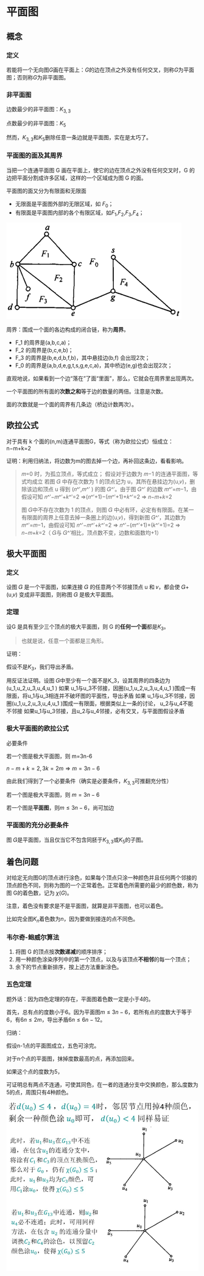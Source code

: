 # 平面图

## 概念

### 定义

若能将一个无向图$G$画在平面上：$G$的边在顶点之外没有任何交叉，则称$G$为平面图；否则称$G$为非平面图。

### 非平面图

边数最少的非平面图：$K_{3,3}$

点数最少的非平面图：$K_5$

然而，$K_{3,3}$和$K_5$删除任意一条边就是平面图，实在是太巧了。

### 平面图的面及其周界

当把一个连通平面图 G 画在平面上，使它的边在顶点之外没有任何交叉时，G 的边把平面分割成许多区域，这样的一个区域成为图 G 的面。

平面图的面又分为有限面和无限面

* 无限面是平面图外部的无限区域，如 $F_0$；
* 有限面是平面图内部的各个有限区域，如$F_1$,$F_2$,$F_3$,$F_4$；

<img src="/img/平面图的面.jpg" style="zoom:50%;" />

周界：围成一个面的各边构成的闭合链，称为**周界**。

* F_1 的周界是(a,b,c,a)；
* F_2 的周界是(b,c,e,b)；
* F_3 的周界是(b,e,d,b,f,b)，其中悬挂边(b,f)  会出现2次；
* F_0 的周界是(a,b,d,e,g,t,s,g,e,c,a)，其中桥边(e,g)也会出现2次；

直观地说，如果看到一个边“落在”了面“里面”，那么，它就会在周界里出现两次。

一个平面图的所有面的**次数之和**等于边的数量的两倍。注意是次数。

面的次数就是一个面的周界有几条边（桥边计数两次）。

## 欧拉公式

对于具有 k 个面的(n,m)连通平面图G，等式（称为欧拉公式）恒成立： n−m+k=2

证明：利用归纳法，将边数为m的图去掉一个边，再补回这条边，看看影响。

> 𝑚=0 时，为孤立顶点，等式成立；
> 假设对于边数为 𝑚−1 的连通平面图，等式均成立
> 若图 𝐺 中存在次数为 1 的顶点记为 u，其所在悬挂边为(u,𝑣)，删除该边和顶点 u 得到 (𝑛^′,𝑚^′ ) 的图 𝐺^′。由于图 𝐺^′ 的边数 𝑚^′=𝑚−1，由假设可知 𝑛^′−𝑚^′+𝑘^′=2 ⇒(𝑛^′+1)−(𝑚^′+1)+𝑘^′=2 ⇒ 𝑛−𝑚+𝑘=2
>
>
> 图 𝐺中不存在次数为 1 的顶点，则图 𝐺 中必有环，必定有有限面。在某一有限面的周界上任意去掉一条圈上的边(u,𝑣)，得到新图 𝐺^′，其边数为 𝑚^′=𝑚−1，由假设可知 𝑛^′−𝑚^′+𝑘^′=2  ⇒ 𝑛^′−(𝑚^′+1)+(𝑘^′+1)=2  ⇒ 𝑛−𝑚+𝑘=2（ 𝐺与 𝐺^′相比，顶点数不变，边数和面数均+1）

## 极大平面图

### 定义

设图 𝐺 是一个平面图，如果连接 𝐺 的任意两个不邻接顶点 u 和 𝑣，都会使 𝐺+(u,𝑣) 变成非平面图，则称图 𝐺 是极大平面图。

### 定理

设G 是具有至少三个顶点的极大平面图，则 G 的**任何一个面**都是$K_3$。

> 也就是说，任意一个面都是三角形。

证明：

假设不是$K_3$，我们导出矛盾。

用反证法证明。设图 𝐺中至少有一个面不是K_3，设其周界的四条边为(u_1,u_2,u_3,u_4,u_1 )
如果 u_1与u_3不邻接，因圈(u_1,u_2,u_3,u_4,u_1 )围成一有限面，将u_1与u_3相连并不破坏图的平面性，导出矛盾
如果 u_1与u_3不邻接，因圈(u_1,u_2,u_3,u_4,u_1 )围成一有限面，根据类似上一条的讨论， u_2与u_4不能不邻接
如果u_1与u_3邻接，且u_2与u_4邻接，必有交叉，与平面图假设矛盾

### 极大平面图的欧拉公式

必要条件

若一个图是极大平面图，则 m=3n-6

$n-m+k = 2, 3k=2m\Rightarrow m = 3n - 6$

由此我们得到了一个必要条件（确实是必要条件，$K_{3,3}$可推翻充分性）

若一个图是极大平面图，则 $m=3n-6$

若一个图是**平面图**，则$m \leq 3n-6$，尚可加边

### 平面图的充分必要条件

图 𝐺是平面图，当且仅当它不包含同胚于$K_{3,3}$或$K_5$的子图。

## 着色问题

对给定无向图G的顶点进行涂色，如果每个顶点只涂一种颜色并且任何两个邻接的顶点颜色不同，则称为图的一个正常着色。正常着色所需要的最少的颜色数，称为图 G的着色数，记为 $\chi(G)$。

注意，着色没有要求是不是平面图，就算是非平面图，也可以着色。

比如完全图$K_n$着色数为$n$，因为要做到接连的点不同色。

### 韦尔奇-鲍威尔算法

1. 将图 G 的顶点按**次数递减**的顺序排序；
2. 用一种颜色涂染序列中的第一个顶点，以及与该顶点**不相邻**的每一个顶点；
3. 余下的节点重新排序，按上述方法重新涂色。

### 五色定理

题外话：因为四色定理的存在，平面图着色数一定是小于4的。

首先，总有点的度数小于6。因为平面图$m \leq 3n -6$，若所有点的度数大于等于6，有$6n \leq 2m$，导出矛盾$6n \leq 6n -12$。

归纳：

假设n-1点的平面图成立，五色可涂完。

对于n个点的平面图，抹掉度数最高的点，再添加回来。

如果这个点的度数为5，

可证明总有两点不连通，可使其同色，在一者的连通分支中交换颜色，那么度数为5的点，周围只有4种颜色。

![](/img/五色定理证明.jpg)
